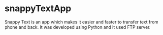 # snappyTextApp
Snappy Text is an app which makes it easier and faster to transfer text from phone and back. It was developed using Python and it used FTP server.
